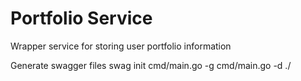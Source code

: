# Portfolio Service
Wrapper service for storing user portfolio information

Generate swagger files
swag init cmd/main.go -g cmd/main.go  -d ./
